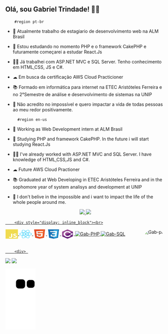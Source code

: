 ## Olá, sou Gabriel Trindade! 👋👋

        #region pt-br
- 🔭 Atualmente trabalho de estagiario de desenvolvimento web na ALM Brasil
- 🌱 Estou estudando no momento PHP e o framework CakePHP e futuramente começarei a estudar React.Js
- 👨‍💻 Já trabalhei com ASP.NET MVC e SQL Server. Tenho conhecimento em HTML,CSS, JS e C#.
- ☁ Em busca da certificação AWS Cloud Practicioner
- 📚 Formado em informática para internet na ETEC Aristóteles Ferreira e no 2°Semestre de análise e desenvolvimento de sistemas na UNIP
- 🚀 Não acredito no impossível e quero impactar a vida de todas pessoas ao meu redor positivamente.
        

        #region en-us
- 🔭 Working as Web Development intern at ALM Brasil
- 🌱 Studying PHP and framework CakePHP. In the future i will start studying React.Js
- 👨‍💻 I've already worked with ASP.NET MVC and SQL Server. I have knowledge of HTML,CSS,JS and C#.
- ☁ Future AWS Cloud Practioner
- 📚 Graduated at Web Developing in ETEC Aristóteles Ferreira and in the sophomore year of system analisys and development at UNIP
- 🚀 I don't belive in the impossible and i want to impact the life of the whole people around me.
      

<div align="center">
  <a href="[https://github.com/rafaballerini](https://github.com/Gabriel-Trindade)">
  <img height="180em" src="https://github-readme-stats.vercel.app/api?username=Gabriel-Trindade&show_icons=true&theme=dracula&include_all_commits=true&count_private=true"/>
  <img height="180em" src="https://github-readme-stats.vercel.app/api/top-langs/?username=Gabriel-Trindade&layout=compact&langs_count=7&theme=dracula"/>
</div>
        
        <div style="display: inline_block"><br>
  <img align="center" alt="Gab-Js" height="30" width="40" src="https://raw.githubusercontent.com/devicons/devicon/master/icons/javascript/javascript-plain.svg">
  <img align="center" alt="Gab-React" height="30" width="40" src="https://raw.githubusercontent.com/devicons/devicon/master/icons/react/react-original.svg">
  <img align="center" alt="Gab-HTML" height="30" width="40" src="https://raw.githubusercontent.com/devicons/devicon/master/icons/html5/html5-original.svg">
  <img align="center" alt="Gab-CSS" height="30" width="40" src="https://raw.githubusercontent.com/devicons/devicon/master/icons/css3/css3-original.svg">
  <img align="center" alt="Gab-Csharp" height="30" width="40" src="https://raw.githubusercontent.com/devicons/devicon/master/icons/csharp/csharp-original.svg">
  <img align="center" alt="Gab-PHP" height="30" width="40" src="https://cdn.jsdelivr.net/gh/devicons/devicon/icons/php/php-original.svg" />
  <img align="center" alt="Gab-SQL" height="30" width="40" src="https://cdn.jsdelivr.net/gh/devicons/devicon/icons/mysql/mysql-original-wordmark.svg" />
  <img align="right" alt="Gab-pic" height="150" style="border-radius:50px;" src="https://media.discordapp.net/attachments/825893320429273108/1022671714745864212/gif-1.gif?width=448&height=268">
</div><div style="display: inline_block"><br>
        
        <div> 


  <a href = "mailto:gabriel18.trindade@hotmail.com"><img src="https://img.shields.io/badge/-Gmail-%23333?style=for-the-badge&logo=gmail&logoColor=white" target="_blank"></a>
  <a href="https://www.linkedin.com/in/gabriel-trindadev/" target="_blank"><img src="https://img.shields.io/badge/-LinkedIn-%230077B5?style=for-the-badge&logo=linkedin&logoColor=white" target="_blank"></a> 
 
  ![Snake animation](https://github.com/rafaballerini/rafaballerini/blob/output/github-contribution-grid-snake.svg)
 
</div>
